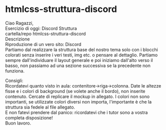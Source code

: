 # htmlcss-struttura-discord
Ciao Ragazzi,<br>
Esercizio di oggi: Discord Struttura<br>
cartella/repo htmlcss-struttura-discord<br>
Descrizione<br>
Riproduzione di un vero sito: Discord<br>
Partiamo dal realizzare la struttura base del nostro tema solo con i blocchi colorati senza inserire i veri testi, img etc. o pensare al dettaglio. Partiamo sempre dall'individuare il layout generale e poi iniziamo dall'alto verso il basso, non passiamo ad una sezione successiva se la precedente non funziona.<br>

Consigli:<br>
Ricordatevi quanto visto in aula: contenitore->riga->colonna. Date le altezze fisse e i colori di background (se volete anche il bordo), non inserite contenuto. Cercate di replicare il mockup in allegato. I colori non sono importanti, se utilizzate colori diversi non importa, l'importante è che la struttura sia fedele al file allegato.<br>
E non fatevi prendere dal panico: ricordatevi che i tutor sono a vostra completa disposizione!<br>
Buon lavoro.